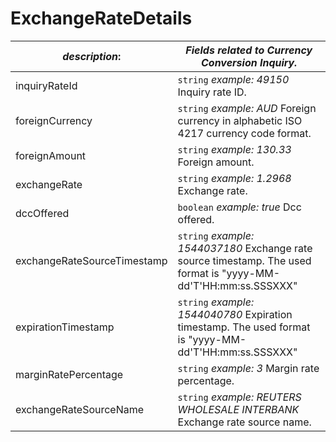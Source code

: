 
# ExchangeRateDetails

| *description*: | *Fields related to Currency Conversion Inquiry.*|
|----|----|
| inquiryRateId |    ``` string ```   *example: 49150* Inquiry rate ID.|
| foreignCurrency |    ``` string ```   *example: AUD* Foreign currency in alphabetic ISO 4217 currency code format.|
| foreignAmount |    ``` string ```   *example: 130.33* Foreign amount.|
| exchangeRate |    ``` string ```   *example: 1.2968* Exchange rate.|
| dccOffered |    ``` boolean ```   *example: true* Dcc offered.|
| exchangeRateSourceTimestamp |    ``` string ```   *example: 1544037180* Exchange rate source timestamp. The used format is "yyyy-MM-dd'T'HH:mm:ss.SSSXXX"|
| expirationTimestamp |    ``` string ```   *example: 1544040780* Expiration timestamp. The used format is "yyyy-MM-dd'T'HH:mm:ss.SSSXXX"|
| marginRatePercentage |    ``` string ```   *example: 3* Margin rate percentage.|
| exchangeRateSourceName |    ``` string ```   *example: REUTERS WHOLESALE INTERBANK* Exchange rate source name.|  






